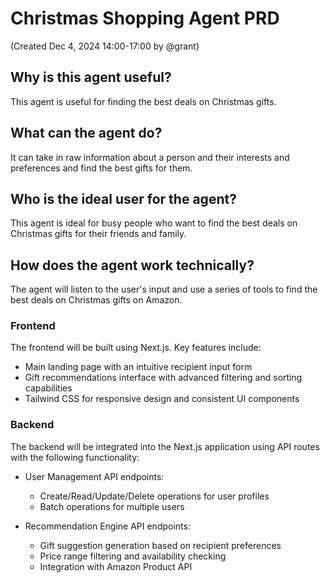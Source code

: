 # Christmas Shopping Agent PRD

(Created Dec 4, 2024 14:00-17:00 by @grant)

## Why is this agent useful?

This agent is useful for finding the best deals on Christmas gifts.

## What can the agent do?

It can take in raw information about a person and their interests and preferences and find the best gifts for them.

## Who is the ideal user for the agent?

This agent is ideal for busy people who want to find the best deals on Christmas gifts for their friends and family.

## How does the agent work technically?

The agent will listen to the user's input and use a series of tools to find the best deals on Christmas gifts on Amazon.

### Frontend

The frontend will be built using Next.js. Key features include:

- Main landing page with an intuitive recipient input form
- Gift recommendations interface with advanced filtering and sorting capabilities
- Tailwind CSS for responsive design and consistent UI components

### Backend

The backend will be integrated into the Next.js application using API routes with the following functionality:

- User Management API endpoints:
  - Create/Read/Update/Delete operations for user profiles
  - Batch operations for multiple users

- Recommendation Engine API endpoints:
  - Gift suggestion generation based on recipient preferences
  - Price range filtering and availability checking
  - Integration with Amazon Product API
  